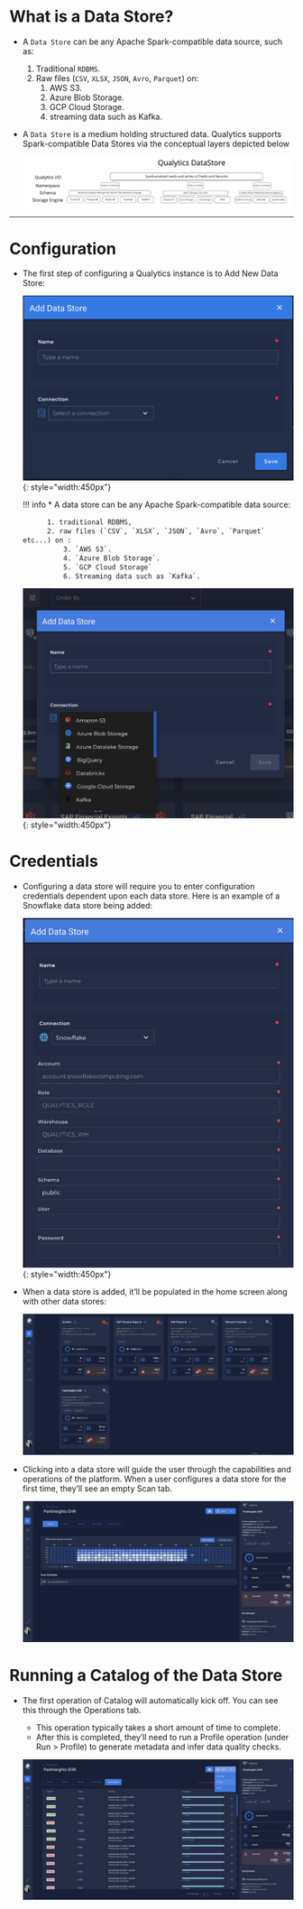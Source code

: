# What is a Data Store?

* A `Data Store` can be any Apache Spark-compatible data source, such as:
    1. Traditional `RDBMS`.
    2. Raw files (`CSV`, `XLSX`, `JSON`, `Avro`, `Parquet`) on:
        1. AWS S3.
        2. Azure Blob Storage.
        3. GCP Cloud Storage.
        4. streaming data such as Kafka.
*  A `Data Store` is a medium holding structured data. Qualytics supports Spark-compatible Data Stores via the conceptual layers depicted below

    ![Screenshot](../assets/datastores/what-is/qualytics-architecture.png)

--- 
# Configuration


* The first step of configuring a Qualytics instance is to Add New Data Store:

    ![Screenshot](../assets/datastores/what-is/add-new-data-store.png){: style="width:450px"}

    !!! info 
        * A data store can be any Apache Spark-compatible data source:
            
            1. traditional RDBMS, 
            2. raw files (`CSV`, `XLSX`, `JSON`, `Avro`, `Parquet` etc...) on :
                3. `AWS S3`.
                4. `Azure Blob Storage`.
                5. `GCP Cloud Storage`
                6. Streaming data such as `Kafka`.

    ![Screenshot](../assets/datastores/what-is/listing-data-stores.png){: style="width:450px"}



# Credentials
* Configuring a data store will require you to enter configuration credentials dependent upon each data store. Here is an example of a Snowflake data store being added:


    ![Screenshot](../assets/datastores/what-is/add-snowflake-data-store.png){: style="width:450px"}

* When a data store is added, it’ll be populated in the home screen along with other data stores:

    ![Screenshot](../assets/datastores/what-is/show-all-created-data-stores.png)


* Clicking into a data store will guide the user through the capabilities and operations of the platform. 
When a user configures a data store for the first time, they’ll see an empty Scan tab.

    ![Screenshot](../assets/datastores/what-is/specific-data-store.png)


# Running a Catalog of the Data Store
* The first operation of Catalog will automatically kick off. You can see this through the Operations tab. 
    * This operation typically takes a short amount of time to complete. 
    * After this is completed, they’ll need to run a Profile operation (under Run > Profile) to generate metadata and infer data quality checks. 

    ![Screenshot](../assets/datastores/what-is/running-profile.png)
